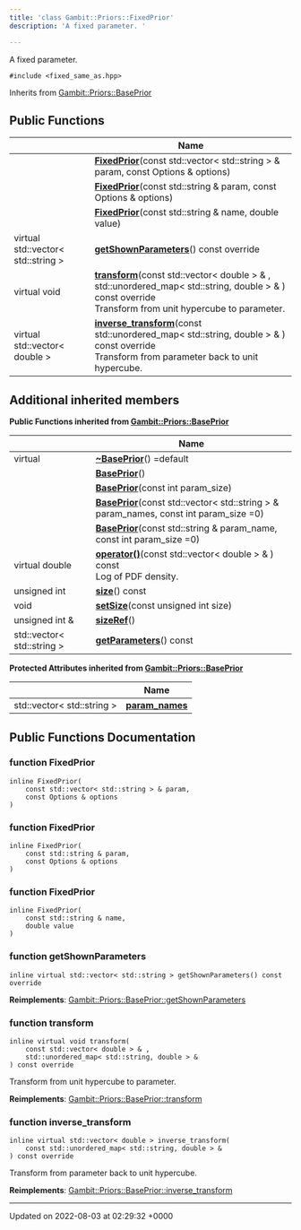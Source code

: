 ```yaml
---
title: 'class Gambit::Priors::FixedPrior'
description: 'A fixed parameter. '

---
```









A fixed parameter. 


`#include <fixed_same_as.hpp>`

Inherits from [Gambit::Priors::BasePrior](/documentation/code/main/classes/classgambit_1_1priors_1_1baseprior/)

## Public Functions

|                | Name           |
| -------------- | -------------- |
| | **[FixedPrior](/documentation/code/main/classes/classgambit_1_1priors_1_1fixedprior/#function-fixedprior)**(const std::vector< std::string > & param, const Options & options) |
| | **[FixedPrior](/documentation/code/main/classes/classgambit_1_1priors_1_1fixedprior/#function-fixedprior)**(const std::string & param, const Options & options) |
| | **[FixedPrior](/documentation/code/main/classes/classgambit_1_1priors_1_1fixedprior/#function-fixedprior)**(const std::string & name, double value) |
| virtual std::vector< std::string > | **[getShownParameters](/documentation/code/main/classes/classgambit_1_1priors_1_1fixedprior/#function-getshownparameters)**() const override |
| virtual void | **[transform](/documentation/code/main/classes/classgambit_1_1priors_1_1fixedprior/#function-transform)**(const std::vector< double > & , std::unordered_map< std::string, double > & ) const override<br>Transform from unit hypercube to parameter.  |
| virtual std::vector< double > | **[inverse_transform](/documentation/code/main/classes/classgambit_1_1priors_1_1fixedprior/#function-inverse-transform)**(const std::unordered_map< std::string, double > & ) const override<br>Transform from parameter back to unit hypercube.  |

## Additional inherited members

**Public Functions inherited from [Gambit::Priors::BasePrior](/documentation/code/main/classes/classgambit_1_1priors_1_1baseprior/)**

|                | Name           |
| -------------- | -------------- |
| virtual | **[~BasePrior](/documentation/code/main/classes/classgambit_1_1priors_1_1baseprior/#function-~baseprior)**() =default |
| | **[BasePrior](/documentation/code/main/classes/classgambit_1_1priors_1_1baseprior/#function-baseprior)**() |
| | **[BasePrior](/documentation/code/main/classes/classgambit_1_1priors_1_1baseprior/#function-baseprior)**(const int param_size) |
| | **[BasePrior](/documentation/code/main/classes/classgambit_1_1priors_1_1baseprior/#function-baseprior)**(const std::vector< std::string > & param_names, const int param_size =0) |
| | **[BasePrior](/documentation/code/main/classes/classgambit_1_1priors_1_1baseprior/#function-baseprior)**(const std::string & param_name, const int param_size =0) |
| virtual double | **[operator()](/documentation/code/main/classes/classgambit_1_1priors_1_1baseprior/#function-operator())**(const std::vector< double > & ) const<br>Log of PDF density.  |
| unsigned int | **[size](/documentation/code/main/classes/classgambit_1_1priors_1_1baseprior/#function-size)**() const |
| void | **[setSize](/documentation/code/main/classes/classgambit_1_1priors_1_1baseprior/#function-setsize)**(const unsigned int size) |
| unsigned int & | **[sizeRef](/documentation/code/main/classes/classgambit_1_1priors_1_1baseprior/#function-sizeref)**() |
| std::vector< std::string > | **[getParameters](/documentation/code/main/classes/classgambit_1_1priors_1_1baseprior/#function-getparameters)**() const |

**Protected Attributes inherited from [Gambit::Priors::BasePrior](/documentation/code/main/classes/classgambit_1_1priors_1_1baseprior/)**

|                | Name           |
| -------------- | -------------- |
| std::vector< std::string > | **[param_names](/documentation/code/main/classes/classgambit_1_1priors_1_1baseprior/#variable-param-names)**  |


## Public Functions Documentation

### function FixedPrior

```
inline FixedPrior(
    const std::vector< std::string > & param,
    const Options & options
)
```


### function FixedPrior

```
inline FixedPrior(
    const std::string & param,
    const Options & options
)
```


### function FixedPrior

```
inline FixedPrior(
    const std::string & name,
    double value
)
```


### function getShownParameters

```
inline virtual std::vector< std::string > getShownParameters() const override
```


**Reimplements**: [Gambit::Priors::BasePrior::getShownParameters](/documentation/code/main/classes/classgambit_1_1priors_1_1baseprior/#function-getshownparameters)


### function transform

```
inline virtual void transform(
    const std::vector< double > & ,
    std::unordered_map< std::string, double > & 
) const override
```

Transform from unit hypercube to parameter. 

**Reimplements**: [Gambit::Priors::BasePrior::transform](/documentation/code/main/classes/classgambit_1_1priors_1_1baseprior/#function-transform)


### function inverse_transform

```
inline virtual std::vector< double > inverse_transform(
    const std::unordered_map< std::string, double > & 
) const override
```

Transform from parameter back to unit hypercube. 

**Reimplements**: [Gambit::Priors::BasePrior::inverse_transform](/documentation/code/main/classes/classgambit_1_1priors_1_1baseprior/#function-inverse-transform)


-------------------------------

Updated on 2022-08-03 at 02:29:32 +0000